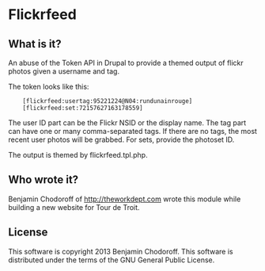 Flickrfeed
==========

What is it?
-----------

An abuse of the Token API in Drupal to provide a themed output of flickr photos given a username and tag.

The token looks like this:

        [flickrfeed:usertag:95221224@N04:rundunainrouge]
        [flickrfeed:set:72157627163178559]

The user ID part can be the Flickr NSID or the display name. The tag part can have one or many comma-separated tags. If there are no tags, the most recent user photos will be grabbed. For sets, provide the photoset ID.

The output is themed by flickrfeed.tpl.php.

Who wrote it?
-------------

Benjamin Chodoroff of http://theworkdept.com wrote this module while building a new website for Tour de Troit.

License
-------

This software is copyright 2013 Benjamin Chodoroff. This software is distributed under the terms of the GNU General Public License.
